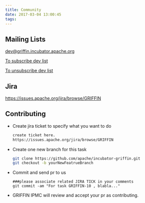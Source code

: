 ```yaml
---
title: Community
date: 2017-03-04 13:00:45
tags:
---
```


## Mailing Lists

dev@griffin.incubator.apache.org 

[To subscribe dev list](mailto:dev-subscribe@griffin.incubator.apache.org)

[To unsubscribe dev list](mailto:dev-unsubscribe@griffin.incubator.apache.org)

## Jira

https://issues.apache.org/jira/browse/GRIFFIN

## Contributing

- Create jira ticket to specify what you want to do
  ```bash
  create ticket here.
  https://issues.apache.org/jira/browse/GRIFFIN
  ```
- Create one new branch for this task
  ```bash
  git clone https://github.com/apache/incubator-griffin.git
  git checkout -b yourNewFeatrueBranch
  ```
- Commit and send pr to us
	```
	###please associate related JIRA TICK in your comments
	git commit -am "For task GRIFFIN-10 , blabla..."
	```

- GRIFFIN IPMC will review and accept your pr as contributing.






